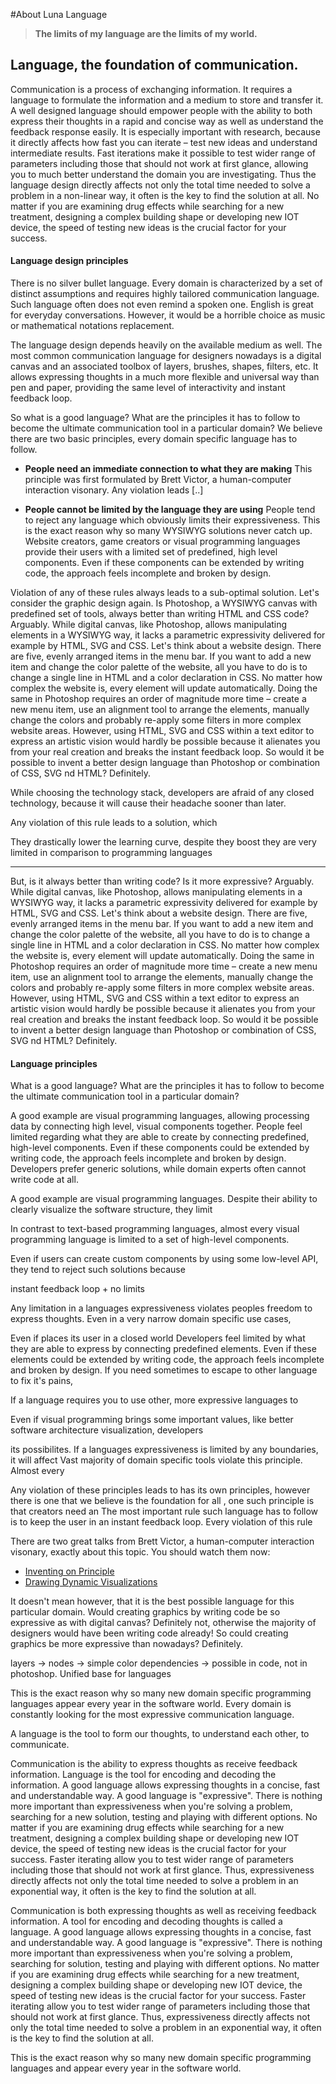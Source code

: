 #About Luna Language

> **The limits of my language are the limits of my world.**

## Language, the foundation of communication.

Communication is a process of exchanging information. It requires a language to formulate the information and a medium to store and transfer it. A well designed language should empower people with the ability to both express their thoughts in a rapid and concise way as well as understand the feedback response easily. It is especially important with research, because it directly affects how fast you can iterate – test new ideas and understand intermediate results. Fast iterations make it possible to test wider range of parameters including those that should not work at first glance, allowing you to much better understand the domain you are investigating. Thus the language design directly affects not only the total time needed to solve a problem in a non-linear way, it often is the key to find the solution at all. No matter if you are examining drug effects while searching for a new treatment, designing a complex building shape or developing new IOT device, the speed of testing new ideas is the crucial factor for your success.


#### Language design principles

There is no silver bullet language. Every domain is characterized by a set of distinct assumptions and requires highly tailored communication language. Such language often does not even remind a spoken one. English is great for everyday conversations. However, it would be a horrible choice as music or mathematical notations replacement. 

The language design depends heavily on the available medium as well. The most common communication language for designers nowadays is a digital canvas and an associated toolbox of layers, brushes, shapes, filters, etc. It allows expressing thoughts in a much more flexible and universal way than pen and paper, providing the same level of interactivity and instant feedback loop.

So what is a good language? What are the principles it has to follow to become the ultimate communication tool in a particular domain? We believe there are two basic principles, every domain specific language has to follow.

* **People need an immediate connection to what they are making**
This principle was first formulated by Brett Victor, a human-computer interaction visonary. Any violation leads [..]

* **People cannot be limited by the language they are using**
People tend to reject any language which obviously limits their expressiveness. This is the exact reason why so many WYSIWYG solutions never catch up. Website creators, game creators or visual programming languages provide their users with a limited set of predefined, high level components. Even if these components can be extended by writing code, the approach feels incomplete and broken by design. 


Violation of any of these rules always leads to a sub-optimal solution. Let's consider the graphic design again. Is Photoshop, a WYSIWYG canvas with predefined set of tools, always better than writing HTML and CSS code? Arguably. While digital canvas, like Photoshop, allows manipulating elements in a WYSIWYG way, it lacks a parametric expressivity delivered for example by HTML, SVG and CSS. Let's think about a website design. There are five, evenly arranged items in the menu bar. If you want to add a new item and change the color palette of the website, all you have to do is to change a single line in HTML and a color declaration in CSS. No matter how complex the website is, every element will update automatically. Doing the same in Photoshop requires an order of magnitude more time – create a new menu item, use an alignment tool to arrange the elements, manually change the colors and probably re-apply some filters in more complex website areas. However, using HTML, SVG and CSS within a text editor to express an artistic vision would hardly be possible because it alienates you from your real creation and breaks the instant feedback loop. So would it be possible to invent a better design language than Photoshop or combination of CSS, SVG nd HTML? Definitely.




While choosing the technology stack, developers are afraid of any closed technology, because it will cause their headache sooner than later.

Any violation of this rule leads to a solution, which 


   They drastically lower the learning curve,  despite they boost they are very limited in comparison to programming languages



---





  But, is it always better than writing code? Is it more expressive? Arguably. While digital canvas, like Photoshop, allows manipulating elements in a WYSIWYG way, it lacks a parametric expressivity delivered for example by HTML, SVG and CSS. Let's think about a website design. There are five, evenly arranged items in the menu bar. If you want to add a new item and change the color palette of the website, all you have to do is to change a single line in HTML and a color declaration in CSS. No matter how complex the website is, every element will update automatically. Doing the same in Photoshop requires an order of magnitude more time – create a new menu item, use an alignment tool to arrange the elements, manually change the colors and probably re-apply some filters in more complex website areas. However, using HTML, SVG and CSS within a text editor to express an artistic vision would hardly be possible because it alienates you from your real creation and breaks the instant feedback loop. So would it be possible to invent a better design language than Photoshop or combination of CSS, SVG nd HTML? Definitely.

#### Language principles

What is a good language? What are the principles it has to follow to become the ultimate communication tool in a particular domain? 

A good example are visual programming languages, allowing processing data by connecting high level, visual components together. People feel limited regarding what they are able to create by connecting predefined, high-level components. Even if these components could be extended by writing code, the approach feels incomplete and broken by design. Developers prefer generic solutions, while domain experts often cannot write code at all.

A good example are visual programming languages. Despite their ability to clearly visualize the software structure, they limit

In contrast to text-based programming languages, almost every visual programming language is limited to a set of high-level components. 

Even if users can create custom components by using some low-level API, they tend to reject such solutions because 

instant feedback loop + no limits 


Any limitation in a languages expressiveness violates peoples freedom to express thoughts. Even in a very narrow domain specific use cases,  

 Even if  places its user in a closed world  Developers feel limited by what they are able to express by connecting predefined elements. Even if these elements could be extended by writing code, the approach feels incomplete and broken by design. If you need sometimes to escape to other language to fix it's pains,  

If a language requires you to use other, more expressive languages to 

Even if visual programming brings some important values, like better software architecture visualization, developers 

  its possibilites. If a languages expressiveness is limited by any boundaries, it will affect  Vast majority of domain specific tools violate this principle. Almost every 

Any violation of these principles leads to 
has its own principles, however there is one that we believe is the foundation for all , one such principle is that creators need an
The most important rule such language has to follow is to keep the user in an instant feedback loop. Every violation of this rule

There are two great talks from Brett Victor, a human-computer interaction visonary, exactly about this topic. You should watch them now:

* [Inventing on Principle](https://vimeo.com/36579366)
* [Drawing Dynamic Visualizations](https://vimeo.com/66085662)

It doesn't mean however, that it is the best possible language for this particular domain. Would creating graphics by writing code be so expressive as with digital canvas? Definitely not, otherwise the majority of designers would have been writing code already! So could creating graphics be more expressive than nowadays? Definitely.

layers -&gt; nodes -&gt; simple color dependencies -&gt; possible in code, not in photoshop. Unified base for languages

This is the exact reason why so many new domain specific programming languages appear every year in the software world. Every domain is constantly looking for the most expressive communication language.

A language is the tool to form our thoughts, to understand each other, to communicate.

Communication is the ability to express thoughts as receive feedback information. Language is the tool for encoding and decoding the information. A good language allows expressing thoughts in a concise, fast and understandable way. A good language is "expressive". There is nothing more important than expressiveness when you're solving a problem, searching for a new solution, testing and playing with different options. No matter if you are examining drug effects while searching for a new treatment, designing a complex building shape or developing new IOT device, the speed of testing new ideas is the crucial factor for your success. Faster iterating allow you to test wider range of parameters including those that should not work at first glance. Thus, expressiveness directly affects not only the total time needed to solve a problem in an exponential way, it often is the key to find the solution at all.

Communication is both expressing thoughts as well as receiving feedback information. A tool for encoding and decoding thoughts is called a language. A good language allows expressing thoughts in a concise, fast and understandable way. A good language is "expressive". There is nothing more important than expressiveness when you're solving a problem, searching for solution, testing and playing with different options. No matter if you are examining drug effects while searching for a new treatment, designing a complex building shape or developing new IOT device, the speed of testing new ideas is the crucial factor for your success. Faster iterating allow you to test wider range of parameters including those that should not work at first glance. Thus, expressiveness directly affects not only the total time needed to solve a problem in an exponential way, it often is the key to find the solution at all.

This is the exact reason why so many new domain specific programming languages and appear every year in the software world.

